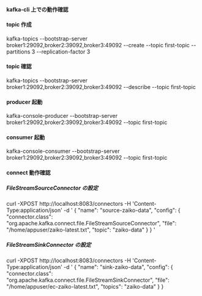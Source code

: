 #### kafka-cli 上での動作確認

#### topic 作成

kafka-topics --bootstrap-server broker1:29092,broker2:39092,broker3:49092 --create --topic first-topic --partitions 3 --replication-factor 3

#### topic 確認

kafka-topics --bootstrap-server broker1:29092,broker2:39092,broker3:49092 --describe --topic first-topic

#### producer 起動

kafka-console-producer --bootstrap-server broker1:29092,broker2:39092,broker3:49092 --topic first-topic

#### consumer 起動

kafka-console-consumer --bootstrap-server broker1:29092,broker2:39092,broker3:49092 --topic first-topic

#### connect 動作確認

##### FileStreamSourceConnector の設定

curl -XPOST http://localhost:8083/connectors -H 'Content-Type:application/json' -d '
{
"name": "source-zaiko-data",
"config": {
"connector.class": "org.apache.kafka.connect.file.FileStreamSourceConnector",
"file": "/home/appuser/zaiko-latest.txt",
"topic": "zaiko-data"
}
}
'

##### FileStreamSinkConnector の設定

curl -XPOST http://localhost:8083/connectors -H 'Content-Type:application/json' -d '
{
"name": "sink-zaiko-data",
"config": {
"connector.class": "org.apache.kafka.connect.file.FileStreamSinkConnector",
"file": "/home/appuser/ec-zaiko-latest.txt",
"topics": "zaiko-data"
}
}
